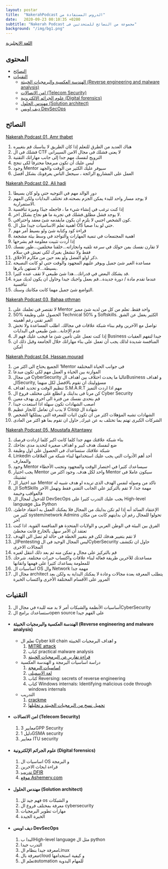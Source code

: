 ```yaml
---
layout: postar
title:  "NakerahPodcast الدروس المستفادة من"
date:   2020-09-23 00:10:35 +0200
subtitle: "Nakerah Podcast مجموعة من النصائح للمتحدثين فى"
background: "/img/bg1.png"
---
```

<u><a href="https://0xmohammed.github.io/2020/09/22/AdvicesofNakerahPodcasts.html" style="color:#000000;">اللغة الانجليزية</a></u>
## المحتوى

* [النصائح](#النصائح)
* [التقنيات](#التقنيات)
   * [الهندسة العكسية والبرمجيات الخبيثة (Reverse engineering and malware analysis)](#الهندسة-العكسية-والبرمجيات-الخبيثة-reverse-engineering-and-malware-analysis)
   * [امن الاتصالات (Telecom Security)](#امن-الاتصالات-telecom-security)  
   * [علوم الجرائم الإلكترونية (Digital forensics)](#علوم-الجرائم-الإلكترونية-digital-forensics)
   * [مهندس الحلول (Solution architect)](#مهندس-الحلول-solution-architect)
   * [ديف اوبس DevSecOps](#ديف-اوبس-devsecops)

## النصائح

<u><a href="https://nakerah.net/podcast/01-nakerah-podcast-amr-thabet-former-malware-researcher-at-symantec-founder-of-maltrak/" style="color:#000000;">Nakerah Podcast 01, Amr thabet</a></u>

1. هناك العديد من الطرق للتعلم إذا كان الطريق لا يناسبك قم بتغييره
2. فشلك فى ال CTF لا يعنى فشلك فى مجال الامن السيبرانى
3. الترويج لنفسك مهم جدا إلى جانب مهاراتك التقنية
4. ليس عليك أن تكون مبرمجا محترفا لكى تنجح
5. وجود Mentor سيوفر عليك الكثير من الوقت والجهد 
6. العمل على المشاريع الرائجة ، سيجعل الناس يعرفونك بشكل أفضل

<u><a href="https://nakerah.net/podcast/02-ali-hadi-assistant-professor-at-champlain-college-author-of-elearnsecurity-digital-forensics-malware-analysis-courses/" style="color:#000000;">Nakerah Podcast 02, Ali hadi</a></u>

1. دور الوالد مهم في التوجيه حتي ولو كان بسيطا
2. لا يوجد مسار واحد للبدء يمكن الجزم بصحته.قد تختلف البدايات ولكن المهم الاستمرارية.
3. إذا كنت ترغب في إنشاء شيء ما ، فاجعله جيدًا وميزة تنافسية
4. لا يوجد فشل مطلق.فشلك في تجربة ما هو نجاح بشكل اخر.  
5. كون الشخص اجنبي لا يلزم ان يكون مايقدمه شئ معقد واحترافي.
6. اهمية تعلم الاساسيات جيدا مثل ال OS حتي لو بدا صعبا.
7. قراءة كود وكتابة شئ ولو بسيط أمر مهم
8. اهمية المجتمعات في تنمية المهارات والتواجد في وسط بيئة مشجعة
9. إذا أردت تثبيت معلومة قم بشرحها
10. لا تقارن نفسك بمن حولك في سرعة تلقيه وانجازاته...خلقنا مختلفين...طور نفسك فقط ولا تنشغل بغيرك لكي تعيش في سلام
11. ذكر اولو الفضل ولو بعد حين من مكارم الأخلاق.
12. مساعدة الغير شئ جميل ويوفر عليهم المجهود والوقت حتي لو كانت النصيحة بسيطة...لا تستهن باثرها.
14. قد يشكك البعض في قدراتك...هذا شئ طبيعي لا تقف عنده كثيرا.
15. عندما تقدم مادة / دورة جديدة...قم بعمل واجبك جيدا وحاول ان يكون لديك ميزة تنافسية
16. التواضع شئ جميل مهما كانت مكانتك وسنك.

<u><a href="https://nakerah.net/podcast/03-bahaa-othman-chief-information-security-officer-fawry/" style="color:#000000;">Nakerah Podcast 03, Bahaa othman</a></u>

1. لا تقتصر في تعلمك على Mentor واحد فقط. تعلم من كل من لديه شئ مميز
2. الحصول على وظيفة %50 Technical و %50 Softskills. الكثير يغفل عن الشق الغير تقني رغم أهميته
3. تواصل مع الآخرين وقم ببناء شبكة علاقات في مجالك. اطلب المساعدة ولا تخش عدم الإجابة...شئ طبيعي في البدايات
4. إذا كنت تعمل على تأمين شئ ما فيجب عليك فهم الـ Business جيدا لتفهم العقبات
5. المنافسة شديدة لذلك يجب أن تعمل على بناء مهاراتك خلال الجامعة وقبل ذلك ان أمكن

<u><a href="https://nakerah.net/podcast/04-hassan-mourad-security-technical-leader-cisco/" style="color:#000000;">Nakerah Podcast 04, Hassan mourad</a></u>

1. الجميع يحتاج الى اكثر من ’Mentor فى جوانب الحياة المختلفة
2. الموازنة بين الحياة و العمل مهم لكى تكون مبدعا
3. فى مجال CyberSecurity غالبا ما يحدث اختلاف بين اهداف الBusiness و اهداف الSecurity, مسؤوليتك ان تقوم بالافضل لكل منهما
4. تنظيم الوقت و تحديد اهداف S.M.A.R.T مهم اذا اردت التميز
5. كن مرنا فى بدايتك و اتطلع على مختلف فروع ال Cyber Security
6. قم بتحدى نفسك من فترة الى اخرى بهدف معين
7. اصعب الشهادات تكون سهلة اذا استعدت جيدا
8. لا يدب ان تعامل كانجاز عظيم Cissp شهادة ال 
9. الشهادات تشبه المؤهلات اكثر من ان تكون اثبات للمعرفة التى يمتلكها الشخص
10. الشركات الكبرى تهتم بما تختلف به عن غيرك, حاول ان تقوم بما هو اكثر من العادى

<u><a href="https://nakerah.net/podcast/05-moustafa-altantawy-solutions-architect-exabeam-x-fireeye-nokia-vodafone/" style="color:#000000;">Nakerah Podcast 05, Moustafa Altantawy</a></u>

1. بناء شبكة علاقتك مهم جدا كلما كانت اكبر كلما ازدادت فرصك
2. ضع لنفسك هدف كبير و اهداف صغيرة لتحديد مدى نجاحك
3. شبكة علاقتك ستساعدك فى الحصول على اول وظيفة
4. Linkedin أحد أهم الأدوات التي يجب عليك استخدامها لبناء شبكة من العلاقات والمعارف
5. وجود Mentor سيساعدك كثيرا في اختصار الوقت والمجهود وتجنب الأخطاء
6. يجب اختيار Mentor واحد لكل هدف. وجود اكثر من Mentor سيكون عاملا فى تشتيتك
7. عند اختيار ال Mentor تاكد من وصوله لنفس الهدف الذى تريده او هدف شبيه له
8. ال SoftSkills مهمة جدا. لا تقم بالتركيز علي الجانب التقني فقط وتهمل الآخر فالعواقب وخيمة
9.  للدخول لمجال ال DevSecOps يجب عليك التدرب كثيرا على High-level language مثل Python
10. الإعتقاد السائد أنه إذا لم تكن بدايتك من المجال فلا يمكنك العمل به اعتقاد خاطئ. كثير من system/network Admins تحولوا للمجال رغم أن بدايتهم كانت من مكان آخر
11. الفرق بين البيئة في الوطن العربي و  الولايات المتحدة هو المنافسة القوية. اذا كنت تعتقد أن الأمر سهل بالخارج فأنت مخطئ
12. لا تقم بتغيير هدفك لكن قم بتغيير الخطة فى حالة لم تصل الى الهدف
13. الPentesting ليس المجال الوحيد فى الCyberSecurity حاول ان تكتشف المجالات الاخرى
14. قم بالتركيز على مجال و تمكن منه ثم بعد ذلك انتقل لغيره
15. مساعدتك للآخرين طريقة فعالة لبناء علاقات واكتساب خبرات مختلفة. شرحك للمعلومة يساعدك كثيرا على فهمها واتقانها
16. اساسيات ال OS وال Network مهمة جدا
17. مجال ال architect يتطلب المعرفة بعدة مجالات وعادة لا يمكنك البداية به ولكن بعد المرور على الأقسام المختلفة الأخرى واكتساب الخبرة

## التقنيات

1. أساسيات الأنظمة والشبكات أمر لا بد منه للبدء في مجال الCyberSecurity
2. ستساعدك برامج الopen source على الفهم جيدا

* #### الهندسة العكسية والبرمجيات الخبيثة (Reverse engineering and malware analysis)
   * تعلم ال Cyber kill chain و اهداف البرمجيات الخبيثة
      1. <u><a href="https://attack.mitre.org/" style="color:#000000;">MITRE attack</a></u>
      2. كتاب practical malware analysis
      3. <u><a href="https://aptnotes.readthedocs.io/en/latest/" style="color:#000000;">قراءة تقارير عن البرمجيات الخبيثة</a></u>
   * دراسة اساسيات البرمجة و الهندسة العكسية
      1. <u><a href="https://courses.edx.org/courses/course-v1:HarvardX+CS50+X/course/" style="color:#000000;">اساسيات البرمجة</a></u>
      2. <u><a href="https://www.w3schools.in/assembly-language/" style="color:#000000;"></a>لغة الاسمبلى</u>
      3. كتاب Reversing: secrets of reverse engineering
      4. كتاب Windows internals: Identifying malicious code through windows internals
   * التدريب
      1. <u><a href="http://crackmes.cf/archive/" style="color:#000000;">crackme</a></u>
      2. <u><a href="https://zeltser.com/malware-sample-sources/" style="color:#000000;">تحميل نسخ من البرمجيات الخبيثة و تحليلها</a></u>
* #### امن الاتصالات (Telecom Security)

   1. معايير 3GPP Security
   2. دليل 1GSMA security
   3. معايير ITU security
   
* #### علوم الجرائم الإلكترونية (Digital forensics)

   1. اساسيات ال OS و البرمجة
   2. قراءة ابحاث الاخرين
   3. <u><a href="https://dfir.training" style="color:#000000;">تدريب DFIR</a></u>
   4. <u><a href="https://ashemery.com" style="color:#000000;">موقع Ashemery.com</a></u>

* #### مهندس الحلول (Solution architect)

   1. فهم جيد لل os و الشبكات
   2. معرفة بمختلف فروع ال cybersecurity
   3. مهارات تطوير البرمجيات
   4. الخبرة الجيدة 

* #### ديف اوبس DevSecOps

   1. البدا بHigh-level language مثل ال python
   2. التدرب جيدا 
   3. معرفة جيدا بنظام الLinux
   4. معرفة بالcloud و كيفية استخدامها
   5. تعلم الautomation للمهام اليدوية
